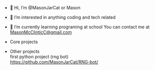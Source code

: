 - 👋 Hi, I’m @MasonJarCat or Mason
- 👀 I’m interested in anything coding and tech related
- 🌱 I’m currently learning programing at school
You can contact me at MasonMcClinticC@gmail.com

- Core projects
- Other projects  
first python project (rng bot)  
https://github.com/MasonJarCat/RNG-bot/


